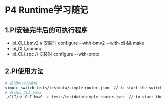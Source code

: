 # P4 Runtime学习随记
## 1.PI安装完毕后的可执行程序
- pi_CLI_bmv2 // 安装时 configure --with-bmv2 --with-cli && make
- pi_CLI_dummy
- pi_CLI_rpc  // 安装时 configure --with-proto
## 2.PI使用方法
```sh
# 启动bmv2交换机
simple_switch tests/testdata/simple_router.json  // to start the switch
# 启动pi_CLI_bmv2
./CLI/pi_CLI_bmv2 -c tests/testdata/simple_router.json  // to start the CLI
```
